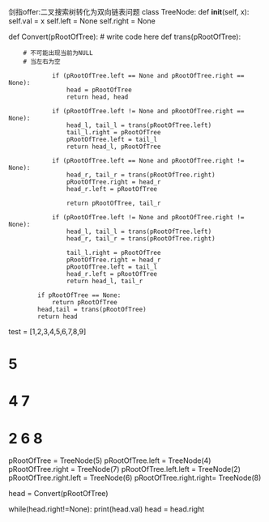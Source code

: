 剑指offer:二叉搜索树转化为双向链表问题
class TreeNode:
    def __init__(self, x):
        self.val = x
        self.left = None
        self.right = None

def Convert(pRootOfTree):
        # write code here
            def trans(pRootOfTree):

        # 不可能出现当前为NULL
        # 当左右为空

                if (pRootOfTree.left == None and pRootOfTree.right == None):
                    head = pRootOfTree
                    return head, head

                if (pRootOfTree.left != None and pRootOfTree.right == None):
                    head_l, tail_l = trans(pRootOfTree.left)
                    tail_l.right = pRootOfTree
                    pRootOfTree.left = tail_l
                    return head_l, pRootOfTree

                if (pRootOfTree.left == None and pRootOfTree.right != None):
                    head_r, tail_r = trans(pRootOfTree.right)
                    pRootOfTree.right = head_r
                    head_r.left = pRootOfTree

                    return pRootOfTree, tail_r

                if (pRootOfTree.left != None and pRootOfTree.right != None):
                    head_l, tail_l = trans(pRootOfTree.left)
                    head_r, tail_r = trans(pRootOfTree.right)

                    tail_l.right = pRootOfTree
                    pRootOfTree.right = head_r
                    pRootOfTree.left = tail_l
                    head_r.left = pRootOfTree
                    return head_l, tail_r

            if pRootOfTree == None:
                return pRootOfTree
            head,tail = trans(pRootOfTree)
            return head

test = [1,2,3,4,5,6,7,8,9]

#       5
#    4      7
#   2       6   8
pRootOfTree = TreeNode(5)
pRootOfTree.left  = TreeNode(4)
pRootOfTree.right = TreeNode(7)
pRootOfTree.left.left = TreeNode(2)
pRootOfTree.right.left = TreeNode(6)
pRootOfTree.right.right= TreeNode(8)

head = Convert(pRootOfTree)

while(head.right!=None):
    print(head.val)
    head = head.right

